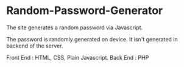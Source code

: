 # Random-Password-Generator
The site generates a random password via Javascript.

The password is randomly generated on device. It isn't generated in backend of the server.

Front End : HTML, CSS, Plain Javascript. 
Back End : PHP

